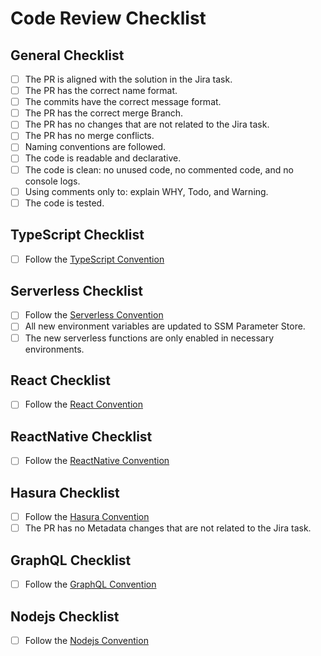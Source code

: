 # Code Review Checklist

## General Checklist

- [ ] The PR is aligned with the solution in the Jira task.
- [ ] The PR has the correct name format.
- [ ] The commits have the correct message format.
- [ ] The PR has the correct merge Branch.
- [ ] The PR has no changes that are not related to the Jira task.
- [ ] The PR has no merge conflicts.
- [ ] Naming conventions are followed.
- [ ] The code is readable and declarative.
- [ ] The code is clean: no unused code, no commented code, and no console logs.
- [ ] Using comments only to: explain WHY, Todo, and Warning.
- [ ] The code is tested.

## TypeScript Checklist

- [ ] Follow the [TypeScript Convention](../../../../Coding_Convention/resources/TypeScript_Convention.md)

## Serverless Checklist

- [ ] Follow the [Serverless Convention](../../../../Coding_Convention/resources/Serverless_Convention.md)
- [ ] All new environment variables are updated to SSM Parameter Store.
- [ ] The new serverless functions are only enabled in necessary environments.

## React Checklist

- [ ] Follow the [React Convention](../../../../Coding_Convention/resources/React_Convention.md)

## ReactNative Checklist

- [ ] Follow the [ReactNative Convention](../../../../Coding_Convention/resources/ReactNative_Convention.md)

## Hasura Checklist

- [ ] Follow the [Hasura Convention](../../../../Coding_Convention/resources/Hasura_Convention.md)
- [ ] The PR has no Metadata changes that are not related to the Jira task.

## GraphQL Checklist

- [ ] Follow the [GraphQL Convention](../../../../Coding_Convention/resources/GraphQL_Convention.md)

## Nodejs Checklist

- [ ] Follow the [Nodejs Convention](../../../../Coding_Convention/resources/Nodejs_Convention.md)
